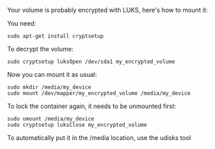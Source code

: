 Your volume is probably encrypted with LUKS, here's how to mount it:

You need:

```
sudo apt-get install cryptsetup
```

To decrypt the volume:

```
sudo cryptsetup luksOpen /dev/sda1 my_encrypted_volume
```

Now you can mount it as usual:

```
sudo mkdir /media/my_device
sudo mount /dev/mapper/my_encrypted_volume /media/my_device
```

To lock the container again, it needs to be unmounted first:

```
sudo umount /media/my_device
sudo cryptsetup luksClose my_encrypted_volume
```

To automatically put it in the /media location, use the udisks tool

```sudo udisks --mount /dev/mapper/my_encrypted_volume
```
